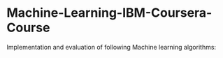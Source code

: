 # Machine-Learning-IBM-Coursera-Course
Implementation and evaluation of following Machine learning algorithms:
